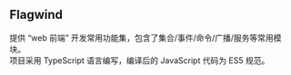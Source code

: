
## Flagwind

提供 “web 前端” 开发常用功能集，包含了集合/事件/命令/广播/服务等常用模块。<br/>
项目采用 TypeScript 语言编写，编译后的 JavaScript 代码为 ES5 规范。